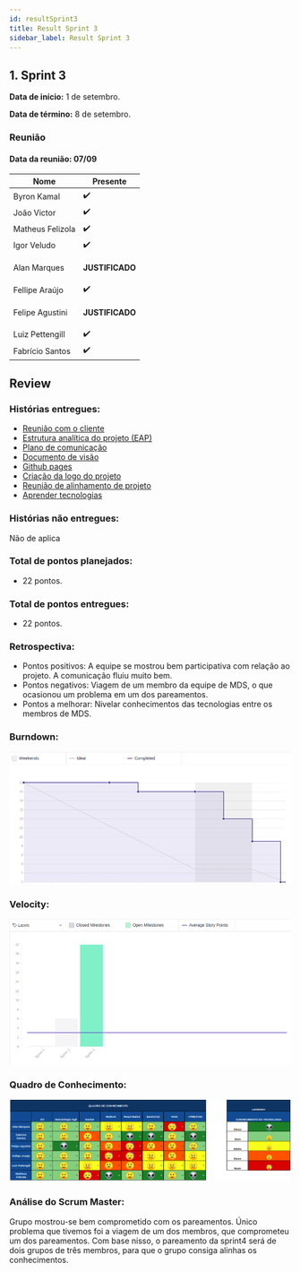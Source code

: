 ```yaml
---
id: resultSprint3
title: Result Sprint 3
sidebar_label: Result Sprint 3
---
```


## 1. Sprint 3


**Data de início:** 1 de setembro.

**Data de término:**  8 de setembro.

### Reunião
#### Data da reunião: 07/09

|Nome|Presente|
|----|----|
|Byron Kamal|:heavy_check_mark: |
|João Victor|:heavy_check_mark:|
|Matheus Felizola|:heavy_check_mark:|
|Igor Veludo|:heavy_check_mark:|
|Alan Marques|<p><strong>JUSTIFICADO</strong></p>|
|Fellipe Araújo|:heavy_check_mark:|
|Felipe Agustini|<p><strong>JUSTIFICADO</strong></p>|
|Luiz Pettengill|:heavy_check_mark:|
|Fabrício Santos|:heavy_check_mark:|

## Review
### Histórias entregues:
- [Reunião com o cliente](https://github.com/fga-eps-mds/2019.2-Gymnasteg-Wiki/issues/19)
- [Estrutura analítica do projeto (EAP)](https://github.com/fga-eps-mds/2019.2-Gymnasteg-Wiki/issues/21)
- [Plano de comunicação](https://github.com/fga-eps-mds/2019.2-Gymnasteg-Wiki/issues/12)
- [Documento de visão](https://github.com/fga-eps-mds/2019.2-Gymnasteg-Wiki/issues/18)
- [Github pages](https://github.com/fga-eps-mds/2019.2-Grupo8/issues/5)
- [Criação da logo do projeto](https://github.com/fga-eps-mds/2019.2-Gymnasteg-Wiki/pull/26)
- [Reunião de alinhamento de projeto](https://github.com/fga-eps-mds/2019.2-Gymnasteg-Wiki/issues/25)
- [Aprender tecnologias](https://github.com/fga-eps-mds/2019.2-Gymnasteg-Wiki/issues/14)

### Histórias não entregues:
Não de aplica
### Total de pontos planejados:
- 22 pontos.

### Total de pontos entregues:
- 22 pontos.

### Retrospectiva:
- Pontos positivos: A equipe se mostrou bem participativa com relação ao projeto. A comunicação fluiu muito bem.
- Pontos negativos: Viagem de um membro da equipe de MDS, o que ocasionou um problema em um dos pareamentos.
- Pontos a melhorar: Nivelar conhecimentos das tecnologias entre os membros de MDS.


### Burndown:
![Burndown](./assets/burndown/burndown_sprint3.png)

### Velocity:
![Velocity](./assets/velocity/velocity_sprint3.png)


### Quadro de Conhecimento:
[![Quadro de conhecimento sprint1](./assets/quadro_conhecimento/quadro_conhecimento_sprint2.png)](../../assets/quadro_conhecimento/quadro_conhecimento_sprint2.png)

### Análise do Scrum Master:
<p>Grupo mostrou-se bem comprometido com os pareamentos. Único problema que tivemos foi a viagem de um dos membros, que comprometeu um dos pareamentos. Com base nisso, o pareamento da sprint4 será de dois grupos de três membros, para que o grupo consiga alinhas os conhecimentos. </p>  
